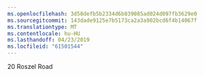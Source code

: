 ```yaml
---
ms.openlocfilehash: 3d58defb5b2334d6b039085ad024d097fb3629e0
ms.sourcegitcommit: 143dade9125e7b5173ca2a3a902bcd6f4b14067f
ms.translationtype: MT
ms.contentlocale: hu-HU
ms.lasthandoff: 04/23/2019
ms.locfileid: "61501544"
---
```

20 Roszel Road